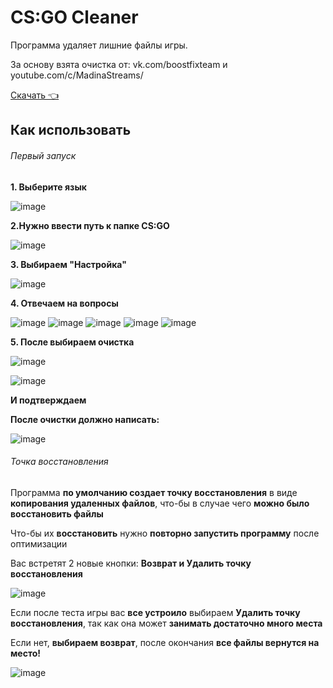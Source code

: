 # CS:GO Cleaner
Программа удаляет лишние файлы игры.

За основу взята очистка от: vk.com/boostfixteam и youtube.com/c/MadinaStreams/

[Скачать 👈](https://github.com/stanico/csgocleaner/releases/)

## Как использовать
###### Первый запуск
**1. Выберите язык**

![image](https://user-images.githubusercontent.com/49199507/158034996-42ea4f89-9159-46b5-a1ea-19321aa35cd5.png)

**2.Нужно ввести путь к папке CS:GO**
 
![image](https://user-images.githubusercontent.com/49199507/157939673-3e078dac-be37-44bb-a2da-ff926da0d3ad.png)


**3. Выбираем "Настройка"**

![image](https://user-images.githubusercontent.com/49199507/157939920-608a33a8-7a75-4e49-9a33-60d146bf024f.png)


**4. Отвечаем на вопросы**

![image](https://user-images.githubusercontent.com/49199507/157940255-60407146-bbdf-467a-a427-63e30a9f3649.png)
![image](https://user-images.githubusercontent.com/49199507/157940437-d90d21c7-ea56-42da-96f5-37280bf47a2d.png)
![image](https://user-images.githubusercontent.com/49199507/157940612-2bf548a2-524e-4766-9e89-0d1dc4ce2eb0.png)
![image](https://user-images.githubusercontent.com/49199507/157940822-fea38eeb-a4b2-4828-90a5-51d80aeba939.png)
![image](https://user-images.githubusercontent.com/49199507/157941016-dc138633-c0d1-4512-a165-eb7984640929.png)

**5. После выбираем очистка**

![image](https://user-images.githubusercontent.com/49199507/157941744-86024e3c-52f0-4122-a0ba-e4cc397579cf.png)

![image](https://user-images.githubusercontent.com/49199507/157942310-ab9ca766-ad6b-4662-889a-510d5c0907e9.png)

**И подтверждаем**

**После очистки должно написать:**

![image](https://user-images.githubusercontent.com/49199507/157942745-ad7f34ab-b8c0-4dc7-b59a-6adc8f1239c4.png)

###### Точка восстановления
Программа **по умолчанию создает точку восстановления** в виде **копирования удаленных файлов**, что-бы в случае чего **можно было восстановить файлы**

Что-бы их **восстановить** нужно **повторно запустить программу** после оптимизации

Вас встретят 2 новые кнопки: **Возврат и Удалить точку восстановления**

![image](https://user-images.githubusercontent.com/49199507/157943135-f7e58c18-bb1c-41d5-a51a-0c2be8cb669d.png)

Если после теста игры вас **все устроило** выбираем **Удалить точку восстановления**, так как она может **занимать достаточно много места**

Если нет, **выбираем возврат**, после окончания **все файлы вернутся на место!**

![image](https://user-images.githubusercontent.com/49199507/157943491-ece5315d-b4ef-4dcf-bc44-0d3b88a993f9.png)



